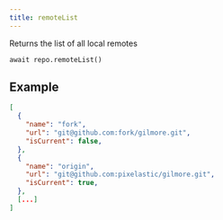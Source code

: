 ```yaml
---
title: remoteList
---
```


<div class="lead">Returns the list of all local remotes</div>

`await repo.remoteList()`

## Example

```json
[
  {
    "name": "fork",
    "url": "git@github.com:fork/gilmore.git",
    "isCurrent": false,
  },
  {
    "name": "origin",
    "url": "git@github.com:pixelastic/gilmore.git",
    "isCurrent": true,
  },
  [...]
]
```
